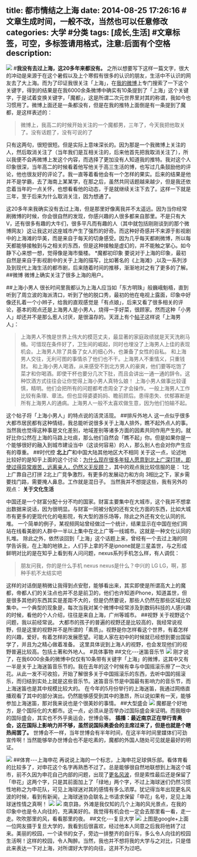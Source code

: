 title:  都市情结之上海
date: 2014-08-25 17:26:16 #文章生成时间，一般不改，当然也可以任意修改
categories:   大学 #分类
tags: [成长,生活] #文章标签，可空，多标签请用格式，注意:后面有个空格
description: 
---
![](http://hktkdy.qiniudn.com/shanghai.jpg)
#**我没有去过上海，这20多年来都没有。**
之所以想要写下这样一篇文字，很大的冲动是来源于在这个暑假以及上个寒假有很多的认识的朋友，生活中不认识的网友去了大上海。而为了印证我很关注「上海」，在[我的微博](http://weibo.com/13823zxw)上专门搜索了一下这个关键字，得到的结果是在我6000余条微博中确实有10条提到了「上海」这个关键字，于是试着变换关键字，「魔都」，这是所谓二次元世界里对其的称谓，我如今也习惯用了。微博上面还是一条都没有，但是在我的推特上面倒是有一条提到了魔都，是这样表述的：
>微博上，我高二的时候开始关注的一个魔都男，三年了，今天我把他取关了。没有话题了，没有可说的了 

只有这两句，很短很短。但是实际上意味深长的。因为那是一个我微博上关注的人，然后取消关注了（当年我们是互相关注的，后来他首先把我取消关注了），所以我便不会再微博上发这个内容，而选择了更加没有人知道我的推特。我对这个人印象很深，当年高二的时候看着他写他关于高三生活的博，也写过几条鼓励他的评论，他也很友好的评论了。我一直等着看他会有一个怎样的果实。后来的结果是他并不是学霸，去了海南上某某学，在那之后，虽然共同话题越来越少，但是我还依恋着当年的一点关怀，也想看看他的动态，于是就继续关注下去了。这样一下就是三年，至于后来为什么取消关注，因为想通了。

这20多年来我确实没有去过上海，但是那里好像离我并不太遥远。因为当你经常刷微博的时候，你会很自然的发现，你感兴趣的人很多都来自那里。不是只有大V，还有很多有趣的大牛们，很多平凡而有趣的人（其中就包括刚刚谈到的那个微博网友）这让我这对这座城市产生了强烈的好奇。而这种好奇感并不来源于影视剧中的上海滩的华美，而是来自于每天的切身感受。因为几乎每天都刷微博，所以每天都能够接触到与之相关的东西，但是这种接触是虚幻的，并不能触之掌心。如今静下心来想一想，觉得像是海市蜃楼。
*魔都初印象
要说对于上海的印象，最初自然是来自于影视剧中的关于上海的描写，比如著名的《上海滩》,以及一系列涉及到现代上海生活的都市剧，后来随着时间的推移，渐渐地对之有了更多的了解。
##微博
微博上确实关注了很多上海的用户。

##上海小男人
很长时间里我都认为上海人应当如「东方明珠」般巍峨魁梧，直到听到了周立波的海派清口，听到了他的脱口秀，最初的他在电视上露面，印象中好像还扎着一个小辫子，给我的直观感觉是「有点娘」，后来又看了很多相关的评论，基本的观点还是上海男人是小男人，烧得一手好菜，很顾家。然而这种「小男人」却还并不是那么惹人讨厌，是很温存的。天涯上有个[帖子](http://bbs.tianya.cn/post-41-1178258-1.shtml)这样说「上海男人」：
>上海男人不愧是世界上伟大的模范丈夫，最显著的家庭政绩就是天天洗刷马桶。可惜现在条件好了，卫生间的崛起，同时也埋没了上海男人上佳的表现机会。上海男人除了具备了女人的细心外，也兼备了女性的自私。
和上海男人交往，无利可图的事情杀了他们也不干。上海男人不重情义，只重钱财。
和上海小男人喝酒，从来感受不到北方男人的豪爽，他们要等吃饱了菜才和你喝酒。即使干杯也要分几次下肚，而且会讲出一通一通的辞令。这种饮酒方式往往会让你觉得上海小男人真特么娘！
上海小男人做事比较谨慎，精明。他们会把所有的问题都考虑周全了才会操作。一般上海男人工作比较有条理、章法。但也显得婆婆妈妈、瞻前顾后。患得患失、优郁寡断是所有上海男人的通病。上海男人一般不太喜欢做生意，因为他们怕输不起。

这个帖子将「上海小男人」的特点说的活灵活现。
##排斥外地人
这一点似乎很多大都市居民都有这种情结，我总能听说很多关于上海人排外，瞧不起外点人的事。当然我也觉得这种事是文化差别，地域差别等诸多方面的因素共同作用产生的。就好比你公然在上海的马路上吐痰，那么他们自然会「瞧不起」你。但是如果你是一个能够很好的融入到城市建设当中（这谈何容易）的人，那么别人也会对你产生应有的尊重。
##时代控
**北上广**和中国大陆其他地区大不相同
关于这一点，论述地比较好的是知乎上面的这个讨论：[为什么现在很多年轻人愿意到北上广深打拼，即使过得异常艰苦，远离亲人，仍然义无反顾？](http://www.zhihu.com/question/22614212/answer/22057525)，其中的观点我比较信服的是：
1北上广靠自己打拼
2北上广竞争激烈，有更多的发展动力和方向
3相比之下，家乡需要找门路，需要掩人鼻息。工作就是混日子。
当然我并不想提这些，我有另外的观点：
**关于文化生活**

中国还是一个财富分配十分不均的国家。财富主要集中在大城市，这个我并不想拿出数据来说话，因为很明显。与财富一同被分配的还有文化方面的东西，比如大城市有更多的更现代化的电影院，有大型的游乐场等，除此之外还有文化认同的扎堆。
一个简单的例子，某视频网站曾经做过一个统计，结果显示在中国在他们网站在线看美剧的人群中一半以上集中在北上广等一线城市。这就是一种文化认同的扎堆。
除此之外，依然谈回到「上海」这个话题上来，曾经有一个去过上海的同学告诉我，在上海的地铁上，人们手上拿的不是ipnone就是三星盖世，与之形成鲜明对比的是在知乎上看到有人问问题，nexus系列手机怎么样，有人调侃：
>朋友问我，你的是什么手机
nexus
nexus是什么？中兴的
LG
LG，啊，那种手机不太结实吧


这样的对话倒是稍微让我得到点安慰，能够看出来，其实即使是所谓高大上的魔都，帝都人们的关注点也并不总是前卫的，他们也许知道iPhone，知道盖世，但是很多其他的东西其实是差距不大的，但是仍然要说，那些人仍然在那些区域比较集中。一个典型的现象是，每次当我对某个微博中经常涉及到数码科技的人感兴趣的时候，看他的个人介绍，往往是来自上海，广州等城市。
##视野
关于视野这个问题，我以前经常说。
大都市的孩子的普遍的视野还是比较高的，我经常说视野，但是这里的视野并不是所谓的「素质」。视野是你怎样看这个世界，有着怎样的兴趣，爱好。有着怎样的发展愿望。可能人家在初中的时候就已经想到要出国留学了，并且为之精心做着准备。
这里具体说到上海人的视野，也会发现他们的视野普遍比较高。包括土著和外地人。
#具体事物
##文化---迷笛音乐节
![](http://hktkdy.qiniudn.com/midi.jpg)
刚才说了，在我6000余条的微博中仅仅有10条带有关键字「上海」的微博，这其中又有一半是关于上海迷笛音乐节的。我在去年的这个时候有幸与中国摇滚乐擦了一次火花。从此一发不可收拾，开始了解很多关于中国摇滚乐的东西，去听中国的摇滚乐，而归结到实处上就是这些音乐节。迷笛音乐节是中国最有影响力的音乐节，而上海迷笛也是其中规模比较大的。
在今年的5月份举行的上海迷笛，我通过网络直播观看了其中的部分演出。仍然能够感受到其中的激昂，所以说如果有一天，能够参加上海迷笛，那对我来说也是个很美妙的事情。
##大型盛会
![](http://hktkdy.qiniudn.com/shibohui.jpg)
魔都是个好地方，是个国际化的大都市。这一点，必须从是否举办过国际盛会来证明。而我眼中的国际盛会，其实也不外乎奥运会，世博会等。
**插播：最近南京正在举行青奥会，这在国际上影响力并不够，虽然说国际奥委会的主席过来了，但是也就是个瞎热闹罢了。**
世博会不一样，当年世博会有半年时间，在这半年时间里媒体们可劲宣传啊！当然能够举办世博会也不是吃素的，魔都的外国人随处可见就是最好的明证。



![](http://hktkdy.qiniudn.com/shenhua.jpg)
##体育---上海申花
再说说上海的一个标志，上海申花足球俱乐部。看体育看的比较多了，对申花这个名字再熟悉不过了。总是能够很自然地联想到上海这个城市，前不久因为申花自己内部的问题，出现了[更名风波](http://sports.sina.com.cn/j/2014-02-07/01227007448.shtml)，但是索性最后还是保留了「申花」这两个字，只是其前面加上了「绿地」两个字，不过上海球迷们仍然习惯性地称之为申花队，可见上海球迷对其的感情有多么浓厚。犹记得当年出现更名风波的时候，看到有新闻，上海球迷协会联名上书请求保留「申花」名号，足见上海球迷性情之真啊！
![](http://hktkdy.qiniudn.com/nanjinglu.jpg)
![](http://hktkdy.qiniudn.com/waitan.jpg)
南京路，外滩是我仅知的几个上海的风光景点，在我的印象中也是令人向往的，充满美好的。我觉得有机会也一定会去那里看一看，走一走。吹吹那里的风，看看那里的夜。
##文化---复旦大学
![](http://ww3.sinaimg.cn/mw690/63a3d9b7tw1eish9t5s2yj20il0evjwq.jpg)
上图是google+上面一位网友摄于复旦大学的，我看到后很喜欢，经过他本人同意之后我将他转了过来。美丽的校园，一个读书的女子，旁边一排整齐的自行车，多么令人向往的校园生活啊！这样的校园，令人陶醉。当然，我也并不想将我的大学与之对比，只是借此来表达一下对上海，对所谓好大学的向往，这并不为过吧。






